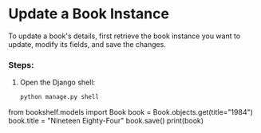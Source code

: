 # Update a Book Instance

To update a book's details, first retrieve the book instance you want to update, modify its fields, and save the changes.

### Steps:
1. Open the Django shell:
   ```bash
   python manage.py shell

from bookshelf.models import Book
book = Book.objects.get(title="1984")
book.title = "Nineteen Eighty-Four"
book.save()
print(book)

